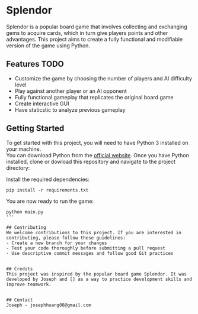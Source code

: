 # Splendor
Splendor is a popular board game that involves collecting and exchanging gems to acquire cards, which in turn give players points and other advantages. This project aims to create a fully functional and modifiable version of the game using Python.

## Features TODO
- Customize the game by choosing the number of players and AI difficulty level
- Play against another player or an AI opponent
- Fully functional gameplay that replicates the original board game
- Create interactive GUI
- Have staticstic to analyze previous gameplay

## Getting Started
To get started with this project, you will need to have Python 3 installed on your machine.  
You can download Python from the [official website](https://www.python.org/downloads/).
Once you have Python installed, clone or dowload this repository and navigate to the project directory:

Install the required dependencies:
```
pip install -r requirements.txt
```

You are now ready to run the game:
```
python main.py
'''

## Contributing
We welcome contributions to this project. If you are interested in contributing, please follow these guidelines:
- Create a new branch for your changes
- Test your code thoroughly before submitting a pull request
- Use descriptive commit messages and follow good Git practices


## Credits
This project was inspired by the popular board game Splendor. It was developed by Joseph and [] as a way to practice development skills and improve teamwork.


## Contact
Joseph - josephhuang08@gmail.com